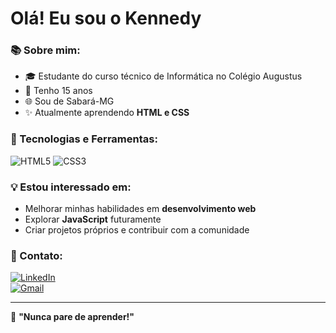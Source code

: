 # Olá! Eu sou o Kennedy

### 📚 Sobre mim:
- 🎓 Estudante do curso técnico de Informática no Colégio Augustus
- 🔬 Tenho 15 anos
- 🌐 Sou de Sabará-MG
- ✨ Atualmente aprendendo **HTML e CSS**

### 📝 Tecnologias e Ferramentas:
![HTML5](https://img.shields.io/badge/HTML5-E34F26?style=for-the-badge&logo=html5&logoColor=white)
![CSS3](https://img.shields.io/badge/CSS3-1572B6?style=for-the-badge&logo=css3&logoColor=white)

### 💡 Estou interessado em:
- Melhorar minhas habilidades em **desenvolvimento web**
- Explorar **JavaScript** futuramente
- Criar projetos próprios e contribuir com a comunidade

### 📅 Contato:
[![LinkedIn](https://img.shields.io/badge/LinkedIn-0A66C2?style=for-the-badge&logo=linkedin&logoColor=white)](https://www.linkedin.com/)  
[![Gmail](https://img.shields.io/badge/Gmail-D14836?style=for-the-badge&logo=gmail&logoColor=white)](mailto:seuemail@gmail.com)

---
🌟 **"Nunca pare de aprender!"**

